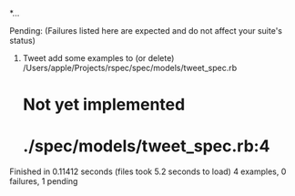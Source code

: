*...

Pending: (Failures listed here are expected and do not affect your suite's status)

  1) Tweet add some examples to (or delete) /Users/apple/Projects/rspec/spec/models/tweet_spec.rb
     # Not yet implemented
     # ./spec/models/tweet_spec.rb:4

Finished in 0.11412 seconds (files took 5.2 seconds to load)
4 examples, 0 failures, 1 pending

